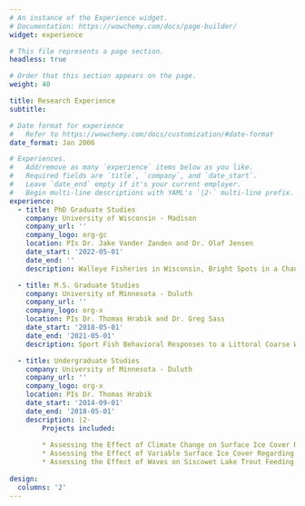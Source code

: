```yaml
---
# An instance of the Experience widget.
# Documentation: https://wowchemy.com/docs/page-builder/
widget: experience

# This file represents a page section.
headless: true

# Order that this section appears on the page.
weight: 40

title: Research Experience
subtitle:

# Date format for experience
#   Refer to https://wowchemy.com/docs/customization/#date-format
date_format: Jan 2006

# Experiences.
#   Add/remove as many `experience` items below as you like.
#   Required fields are `title`, `company`, and `date_start`.
#   Leave `date_end` empty if it's your current employer.
#   Begin multi-line descriptions with YAML's `|2-` multi-line prefix.
experience:
  - title: PhD Graduate Studies 
    company: University of Wisconsin - Madison
    company_url: ''
    company_logo: org-gc
    location: PIs Dr. Jake Vander Zanden and Dr. Olaf Jensen
    date_start: '2022-05-01'
    date_end: ''
    description: Walleye Fisheries in Wisconsin, Bright Spots in a Changing Climate

  - title: M.S. Graduate Studies
    company: University of Minnesota - Duluth
    company_url: ''
    company_logo: org-x
    location: PIs Dr. Thomas Hrabik and Dr. Greg Sass
    date_start: '2018-05-01'
    date_end: '2021-05-01'
    description: Sport Fish Behavioral Responses to a Littoral Coarse Woody Habitat Addition in a North-temperate Lake

  - title: Undergraduate Studies
    company: University of Minnesota - Duluth
    company_url: ''
    company_logo: org-x
    location: PIs Dr. Thomas Hrabik
    date_start: '2014-09-01'
    date_end: '2018-05-01'
    description: |2-
        Projects included:
        
        * Assessing the Effect of Climate Change on Surface Ice Cover Regarding Siscowet Lake Trout Feeding Habits in Lake Superior
        * Assessing the Effect of Variable Surface Ice Cover Regarding Algal Productivity in Lake Superior
        * Assessing the Effect of Waves on Siscowet Lake Trout Feeding Habits
        
design:
  columns: '2'
---
```

